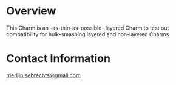 # Overview

This Charm is an -as-thin-as-possible- layered Charm to test out compatibility for hulk-smashing layered and non-layered Charms.

# Contact Information

merlijn.sebrechts@gmail.com
